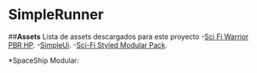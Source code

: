 # SimpleRunner

##**Assets**
  Lista de assets descargados para este proyecto 
  -[Sci Fi Warrior PBR HP](https://assetstore.unity.com/packages/3d/characters/humanoids/sci-fi-warrior-pbr-hp-106154).
  -[SimpleUi](https://assetstore.unity.com/packages/2d/gui/icons/simple-ui-103969).
  -[Sci-Fi Styled Modular Pack](https://assetstore.unity.com/packages/3d/environments/sci-fi/sci-fi-styled-modular-pack-82913).

*SpaceShip Modular:

  
 
